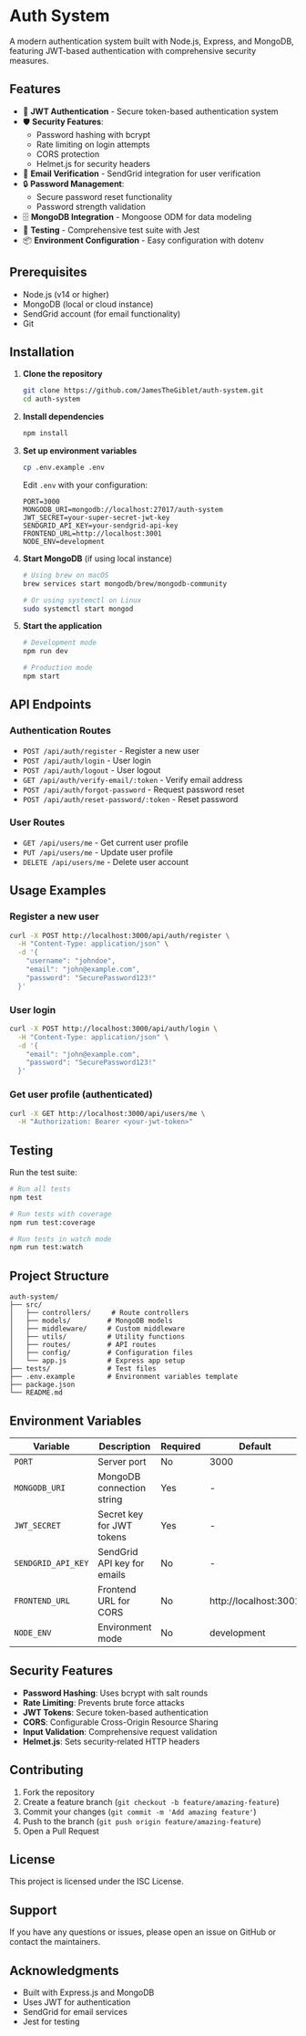 # Auth System

A modern authentication system built with Node.js, Express, and MongoDB, featuring JWT-based authentication with comprehensive security measures.

## Features

- 🔐 **JWT Authentication** - Secure token-based authentication system
- 🛡️ **Security Features**:
  - Password hashing with bcrypt
  - Rate limiting on login attempts
  - CORS protection
  - Helmet.js for security headers
- 📧 **Email Verification** - SendGrid integration for user verification
- 🔒 **Password Management**:
  - Secure password reset functionality
  - Password strength validation
- 🗄️ **MongoDB Integration** - Mongoose ODM for data modeling
- 🧪 **Testing** - Comprehensive test suite with Jest
- 📦 **Environment Configuration** - Easy configuration with dotenv

## Prerequisites

- Node.js (v14 or higher)
- MongoDB (local or cloud instance)
- SendGrid account (for email functionality)
- Git

## Installation

1. **Clone the repository**
   ```bash
   git clone https://github.com/JamesTheGiblet/auth-system.git
   cd auth-system
   ```

2. **Install dependencies**
   ```bash
   npm install
   ```

3. **Set up environment variables**
   ```bash
   cp .env.example .env
   ```
   
   Edit `.env` with your configuration:
   ```env
   PORT=3000
   MONGODB_URI=mongodb://localhost:27017/auth-system
   JWT_SECRET=your-super-secret-jwt-key
   SENDGRID_API_KEY=your-sendgrid-api-key
   FRONTEND_URL=http://localhost:3001
   NODE_ENV=development
   ```

4. **Start MongoDB** (if using local instance)
   ```bash
   # Using brew on macOS
   brew services start mongodb/brew/mongodb-community
   
   # Or using systemctl on Linux
   sudo systemctl start mongod
   ```

5. **Start the application**
   ```bash
   # Development mode
   npm run dev
   
   # Production mode
   npm start
   ```

## API Endpoints

### Authentication Routes
- `POST /api/auth/register` - Register a new user
- `POST /api/auth/login` - User login
- `POST /api/auth/logout` - User logout
- `GET /api/auth/verify-email/:token` - Verify email address
- `POST /api/auth/forgot-password` - Request password reset
- `POST /api/auth/reset-password/:token` - Reset password

### User Routes
- `GET /api/users/me` - Get current user profile
- `PUT /api/users/me` - Update user profile
- `DELETE /api/users/me` - Delete user account

## Usage Examples

### Register a new user
```bash
curl -X POST http://localhost:3000/api/auth/register \
  -H "Content-Type: application/json" \
  -d '{
    "username": "johndoe",
    "email": "john@example.com",
    "password": "SecurePassword123!"
  }'
```

### User login
```bash
curl -X POST http://localhost:3000/api/auth/login \
  -H "Content-Type: application/json" \
  -d '{
    "email": "john@example.com",
    "password": "SecurePassword123!"
  }'
```

### Get user profile (authenticated)
```bash
curl -X GET http://localhost:3000/api/users/me \
  -H "Authorization: Bearer <your-jwt-token>"
```

## Testing

Run the test suite:
```bash
# Run all tests
npm test

# Run tests with coverage
npm run test:coverage

# Run tests in watch mode
npm run test:watch
```

## Project Structure

```
auth-system/
├── src/
│   ├── controllers/     # Route controllers
│   ├── models/         # MongoDB models
│   ├── middleware/     # Custom middleware
│   ├── utils/          # Utility functions
│   ├── routes/         # API routes
│   ├── config/         # Configuration files
│   └── app.js          # Express app setup
├── tests/              # Test files
├── .env.example        # Environment variables template
├── package.json
└── README.md
```

## Environment Variables

| Variable | Description | Required | Default |
|----------|-------------|----------|---------|
| `PORT` | Server port | No | 3000 |
| `MONGODB_URI` | MongoDB connection string | Yes | - |
| `JWT_SECRET` | Secret key for JWT tokens | Yes | - |
| `SENDGRID_API_KEY` | SendGrid API key for emails | No | - |
| `FRONTEND_URL` | Frontend URL for CORS | No | http://localhost:3001 |
| `NODE_ENV` | Environment mode | No | development |

## Security Features

- **Password Hashing**: Uses bcrypt with salt rounds
- **Rate Limiting**: Prevents brute force attacks
- **JWT Tokens**: Secure token-based authentication
- **CORS**: Configurable Cross-Origin Resource Sharing
- **Input Validation**: Comprehensive request validation
- **Helmet.js**: Sets security-related HTTP headers

## Contributing

1. Fork the repository
2. Create a feature branch (`git checkout -b feature/amazing-feature`)
3. Commit your changes (`git commit -m 'Add amazing feature'`)
4. Push to the branch (`git push origin feature/amazing-feature`)
5. Open a Pull Request

## License

This project is licensed under the ISC License.

## Support

If you have any questions or issues, please open an issue on GitHub or contact the maintainers.

## Acknowledgments

- Built with Express.js and MongoDB
- Uses JWT for authentication
- SendGrid for email services
- Jest for testing
